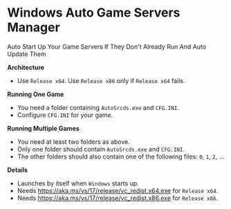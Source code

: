 # Windows Auto Game Servers Manager

Auto Start Up Your Game Servers If They Don't Already Run And Auto Update Them

**Architecture**

- Use `Release x64`. Use `Release x86` only if `Release x64` fails.

**Running One Game**

- You need a folder containing `AutoSrcds.exe` and `CFG.INI`.
- Configure `CFG.INI` for your game.

**Running Multiple Games**

- You need at least two folders as above.
- Only one folder should contain `AutoSrcds.exe` and `CFG.INI`.
- The other folders should also contain one of the following files: `0`, `1`, `2`, ...

**Details**

- Launches by itself when `Windows` starts up.
- Needs https://aka.ms/vs/17/release/vc_redist.x64.exe for `Release x64`.
- Needs https://aka.ms/vs/17/release/vc_redist.x86.exe for `Release x86`.
